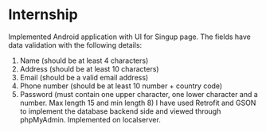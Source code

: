 # Internship
Implemented Android application with UI for Singup page. The fields have data validation with the following details:
1. Name (should be at least 4 characters)
2. Address (should be at least 10 characters)
3. Email (should be a valid email address)
4. Phone number (should be at least 10 number + country code)
5. Password (must contain one upper character, one lower character and a number. Max length 15 and min length 8)
I have used Retrofit and GSON to implement the database backend side and viewed through phpMyAdmin. Implemented on localserver.
